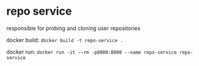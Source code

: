 # repo service

responsible for probing and cloning user repositories

docker build:
`docker build -t repo-service .`

docker run:
`docker run -it --rm -p8000:8000 --name repo-service repo-service`
